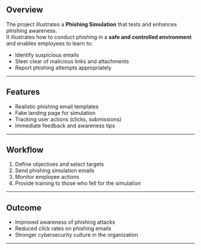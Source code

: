 

##  Overview  
The project illustrates a **Phishing Simulation** that tests and enhances phishing awareness.  
It illustrates how to conduct phishing in a **safe and controlled environment** and enables employees to learn to:  
- Identify suspicious emails  
- Steer clear of malicious links and attachments  
- Report phishing attempts appropriately   

---

##  Features  
- Realistic phishing email templates  
- Fake landing page for simulation  
- Tracking user actions (clicks, submissions)  
- Immediate feedback and awareness tips  

---

##  Workflow  
1. Define objectives and select targets  
2. Send phishing simulation emails  
3. Monitor employee actions  
4. Provide training to those who fell for the simulation  

---

##  Outcome  
- Improved awareness of phishing attacks  
- Reduced click rates on phishing emails  
- Stronger cybersecurity culture in the organization  

---
